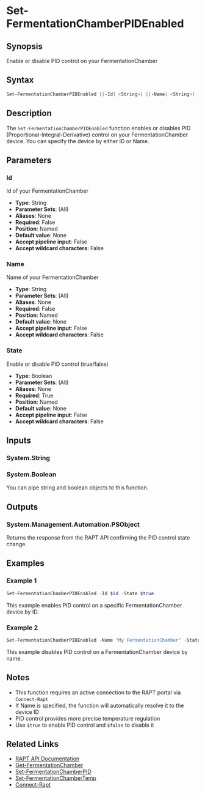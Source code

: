 # Set-FermentationChamberPIDEnabled

## Synopsis

Enable or disable PID control on your FermentationChamber

## Syntax

```powershell
Set-FermentationChamberPIDEnabled [[-Id] <String>] [[-Name] <String>] [-State] <Boolean>
```

## Description

The `Set-FermentationChamberPIDEnabled` function enables or disables PID (Proportional-Integral-Derivative) control on your FermentationChamber device. You can specify the device by either ID or Name.

## Parameters

### Id

Id of your FermentationChamber

- **Type**: String
- **Parameter Sets**: (All)
- **Aliases**: None
- **Required**: False
- **Position**: Named
- **Default value**: None
- **Accept pipeline input**: False
- **Accept wildcard characters**: False

### Name

Name of your FermentationChamber

- **Type**: String
- **Parameter Sets**: (All)
- **Aliases**: None
- **Required**: False
- **Position**: Named
- **Default value**: None
- **Accept pipeline input**: False
- **Accept wildcard characters**: False

### State

Enable or disable PID control (true/false)

- **Type**: Boolean
- **Parameter Sets**: (All)
- **Aliases**: None
- **Required**: True
- **Position**: Named
- **Default value**: None
- **Accept pipeline input**: False
- **Accept wildcard characters**: False

## Inputs

### System.String

### System.Boolean

You can pipe string and boolean objects to this function.

## Outputs

### System.Management.Automation.PSObject

Returns the response from the RAPT API confirming the PID control state change.

## Examples

### Example 1

```powershell
Set-FermentationChamberPIDEnabled -Id $id -State $true
```

This example enables PID control on a specific FermentationChamber device by ID.

### Example 2

```powershell
Set-FermentationChamberPIDEnabled -Name "My FermentationChamber" -State $false
```

This example disables PID control on a FermentationChamber device by name.

## Notes

- This function requires an active connection to the RAPT portal via `Connect-Rapt`
- If Name is specified, the function will automatically resolve it to the device ID
- PID control provides more precise temperature regulation
- Use `$true` to enable PID control and `$false` to disable it

## Related Links

- [RAPT API Documentation](https://api.rapt.io/index.html)
- [Get-FermentationChamber](Get-FermentationChamber.md)
- [Set-FermentationChamberPID](Set-FermentationChamberPID.md)
- [Set-FermentationChamberTemp](Set-FermentationChamberTemp.md)
- [Connect-Rapt](Connect-Rapt.md)
